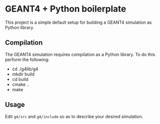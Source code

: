 # GEANT4 + Python boilerplate

This project is a simple default setup for building a GEANT4 simulation as Python library.

## Compilation

The GEANT4 simulation requires compilation as a Python library.
To do this perform the following:

* cd ./g4lib/g4
* mkdir build
* cd build
* cmake ..
* make

## Usage

Edit `g4/src` and `g4/include` so as to describe your desired simulation.
   
